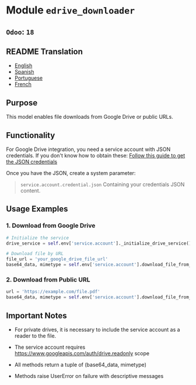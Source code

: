 # Module `edrive_downloader`
## `Odoo`: `18`

## README Translation
- [English](README.md)
- [Spanish](README.es.md)
- [Portuguese](README.pt.md)
- [French](README.fr.md)

## Purpose

This model enables file downloads from Google Drive or public URLs.

## Functionality

For Google Drive integration, you need a service account with JSON credentials. If you don't know how to obtain these:
[Follow this guide to get the JSON credentials](https://developers.google.com/workspace/guides/create-credentials)

Once you have the JSON, create a system parameter:
> `service.account.credential.json`
Containing your credentials JSON content.


## Usage Examples

### 1. Download from Google Drive
```python
# Initialize the service
drive_service = self.env['service.account']._initialize_drive_service()

# Download file by URL
file_url = 'your_google_drive_file_url'
base64_data, mimetype = self.env['service.account'].download_file_from_url(file_url,drive_service)
```

### 2. Download from Public URL
```python
url = 'https://example.com/file.pdf'
base64_data, mimetype = self.env['service.account'].download_file_from_url(url)
```
## Important Notes
- For private drives, it is necessary to include the service account as a reader to the file.

- The service account requires https://www.googleapis.com/auth/drive.readonly scope

- All methods return a tuple of (base64_data, mimetype)

- Methods raise UserError on failure with descriptive messages

